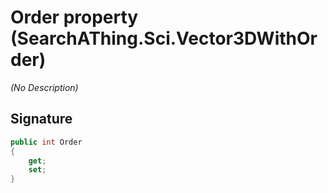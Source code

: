 # Order property (SearchAThing.Sci.Vector3DWithOrder)
_(No Description)_

## Signature
```csharp
public int Order
{
    get;
    set;
}
```
